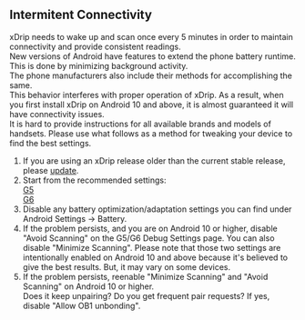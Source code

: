 ## Intermitent Connectivity  
  
xDrip needs to wake up and scan once every 5 minutes in order to maintain connectivity and provide consistent readings.  
New versions of Android have features to extend the phone battery runtime.  This is done by minimizing background activity.  
The phone manufacturers also include their methods for accomplishing the same.  
This behavior interferes with proper operation of xDrip.  As a result, when you first install xDrip on Android 10 and above, it is almost guaranteed it will have connectivity issues.  
It is hard to provide instructions for all available brands and models of handsets.  Please use what follows as a method for tweaking your device to find the best settings.  

1. If you are using an xDrip release older than the current stable release, please [update](./Updates.md).  
2. Start from the recommended settings:  
[G5](./G5-Recommended-Settings.md)  
[G6](./G6-Recommended-Settings.md)    
3. Disable any battery optimization/adaptation settings you can find under Android Settings -> Battery.  
4. If the problem persists, and you are on Android 10 or higher, disable "Avoid Scanning" on the G5/G6 Debug Settings page. You can also disable "Minimize Scanning".  Please note that those two settings are intentionally enabled on Android 10 and above because it's believed to give the best results.  But, it may vary on some devices.  
5. If the problem persists, reenable "Minimize Scanning" and "Avoid Scanning" on Android 10 or higher.  
Does it keep unpairing?  Do you get frequent pair requests?  If yes, disable "Allow OB1 unbonding".  
